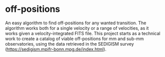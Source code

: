 # off-positions
An easy algorithm to find off-positions for any wanted transition. The algorithm works both for a single velocity or a range of velocities, as it works given a velocity-integrated FITS file.
This project starts as a technical work to create a catalog of viable off-positions for mm and sub-mm observatories, using the data retrieved in the SEDIGISM survey (https://sedigism.mpifr-bonn.mpg.de/index.html).
